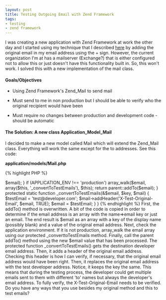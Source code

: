 ```yaml
---
layout: post
title: Testing Outgoing Email with Zend Framework
tags:
- testing
- zend framework
---
```


I was creating a new application with Zend Framework at work the other day and I started using my technique that I described [here](http://aaronsaray.com/blog/2010/08/31/how-i-test-email-recipients-when-i-develop/) by adding the original email in my email address using the + sign.  However, the current organization I'm at has a mailserver (Exchange?) that is either configured not to allow this or just doesn't have this functionality built in.  So, this won't work.  I solved this with a new implementation of the mail class.  



#### Goals/Objectives






  * Using Zend Framework's Zend_Mail to send mail


  * Must send to me in non production but I should be able to verify who the original recipient would have been


  * Must require no changes between production and development code - should be automatic





#### The Solution: A new class Application_Model_Mail


I decided to make a new model called Mail which will extend the Zend_Mail class.  Everything will work the same except for the to addresses.  See this code:

**application/models/Mail.php**

{% highlight PHP %}
<?php
class Application_Model_Mail extends Zend_Mail
{
    public function addTo($email, $name='')
    {
        if (!is_array($email)) {
            $email = array($name => $email);
        }

        if (APPLICATION_ENV !== 'production') array_walk($email, array($this, '_convertToTestEmails'), $this);        
        
        return parent::addTo($email);
    }
    
    protected static function _convertToTestEmails(&$email, $key, $mail)
    {
        $testEmail = 'test@developer.com';
        $mail->addHeader('X-Test-Original-Email', $email, TRUE);
        $email = $testEmail;
    }
}
{% endhighlight %}
    



First, the addTo() method is overwritten.  A bit of the code is copied in order to determine if the email address is an array with the name=>email key or just an email.  The end result is $email as an array with a key of the display name (possibly blank) and a value of the original email address.  Next, check the application environment.  If it is not production, array_walk the email array using our protected _converttoTestEmails method.  Finally, call the parent addTo() method using the new $email value that has been processed.

The protected function _convertToTestEmails() gets the destination developer email address.  Then, it adds a header of the original email address.  Checking this header is how I can verify, if necessary, that the original email address would have been right.  Then, it replaces the original email address with the test developer address.  Notice, it keeps the key the same.  This means that during the testing process, the developer could get multiple emails sent to them with different 'to' names but always the developer's email address.  To fully verify, the X-Test-Original-Email needs to be verified.

Do you have any ways that you use besides my original method and this to test emails?
